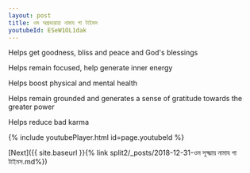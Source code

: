 ```yaml
---
layout: post
title: ওম অগ্রভারায়া নামায গা টাইমস
youtubeId: ESeW1OL1dak
---
```

 
 
Helps get goodness, bliss and peace and God's blessings
 
Helps remain focused, help generate inner energy 
 
Helps boost physical and mental health 
 
Helps remain grounded and generates a sense of gratitude towards the greater power 
 
Helps reduce bad karma
 
 
 
 


{% include youtubePlayer.html id=page.youtubeId %}
 
[Next]({{ site.baseurl }}{% link  split2/_posts/2018-12-31-ওম সূক্ষ্মায় নামায গা টাইমস.md%})
 
